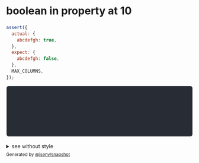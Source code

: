 # boolean in property at 10

```js
assert({
  actual: {
    abcdefgh: true,
  },
  expect: {
    abcdefgh: false,
  },
  MAX_COLUMNS,
});
```

![img](throw.svg)

<details>
  <summary>see without style</summary>

```console
AssertionError: actual and expect are different

actual: {
  abcdef…,
}
expect: {
  abcdef…,
}
```

</details>


<sub>
  Generated by <a href="https://github.com/jsenv/core/tree/main/packages/independent/snapshot">@jsenv/snapshot</a>
</sub>